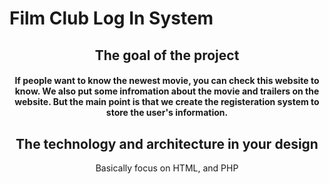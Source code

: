 <h1>Film Club Log In System</h1>
        <div style="text-align:center;"><h2>
           The goal of the project
            </h2>
        <h4>If people want to know the newest movie, you can check this website to know. We also put some infromation about the movie and trailers on the website. But the main point is that we create the registeration system to store the user's information.
           </h4>
        <h2>The technology and architecture in your design</h2>
        <p>
        Basically focus on HTML, and PHP
        </p>
        
       
</html>
